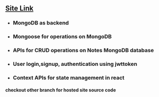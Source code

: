 ## [Site Link](https://sunnymaharshi.github.io/iNotebook-Reactjs/)

- ### MongoDB as backend
- ### Mongoose for operations on MongoDB
- ### APIs for CRUD operations on Notes MongoDB database
- ### User login,signup, authentication using jwttoken

- ### Context APIs for state management in react

#### checkout other branch for hosted site source code

